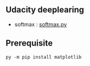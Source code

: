 
## Udacity deeplearing 
- softmax : [softmax.py](https://github.com/GunSik2/ml/blob/master/udacity-deeplearning/softmax.py) 




## Prerequisite
```
py -m pip install matplotlib
```
